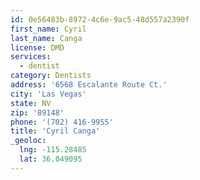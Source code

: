```yaml
---
id: 0e56483b-8972-4c6e-9ac5-48d557a2390f
first_name: Cyril
last_name: Canga
license: DMD
services:
  - dentist
category: Dentists
address: '6568 Escalante Route Ct.'
city: 'Las Vegas'
state: NV
zip: '89148'
phone: '(702) 416-9955'
title: 'Cyril Canga'
_geoloc:
  lng: -115.28485
  lat: 36.049095
---
```

